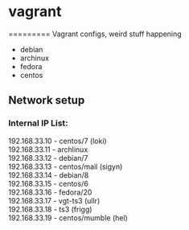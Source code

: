 # vagrant
=========
Vagrant configs, weird stuff happening

* debian
* archinux
* fedora
* centos

## Network setup
### Internal IP List:
192.168.33.10 - centos/7 (loki)  
192.168.33.11 - archlinux  
192.168.33.12 - debian/7  
192.168.33.13 - centos/mail (sigyn)  
192.168.33.14 - debian/8  
192.168.33.15 - centos/6  
192.168.33.16 - fedora/20  
192.168.33.17 - vgt-ts3 (ullr)  
192.168.33.18 - ts3 (frigg)  
192.168.33.19 - centos/mumble (hel)  

